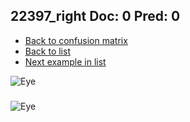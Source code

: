 ## 22397_right Doc: 0 Pred: 0
- [Back to confusion matrix](https://github.com/juliandewit/kaggle_retinopathy/blob/master/matrix.md)
- [Back to list](https://github.com/juliandewit/kaggle_retinopathy/blob/master/lists/00/list.md)
- [Next example in list](https://github.com/juliandewit/kaggle_retinopathy/blob/master/lists/00/22/224_left.md)

![Eye](https://retinopaty.blob.core.windows.net/size1024/22397_right_0.jpeg)

### 

![Eye]()
